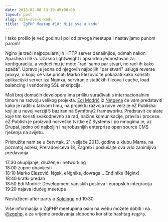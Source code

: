 ```yaml
---
date: 2013-02-08 13:19:45+00:00
layout: post
slug: nije-sve-u-kodu
title: 'ZgPHP Meetup #18: Nije sve u kodu'
---
```


I tako prošlo je već godinu i pol od prvoga meetupa i nastavljamo punom parom!

Nginx je treći najpopularnijih HTTP server današnjice, odmah nakon Apachea i
IIS-a. Užasno lightweight i apsurdno jednostavan za konfiguraciju, a vodeći mu
je moto "radi samo par stvari, no radi ih kako spada". Upravo je jedna od
njegovih najboljih "par stvari" usluga reverse proxya, o kojoj će više pričati
Marko Elezović te pokazati kako koristiti aplikacijski server iza Nginxa,
serviranje statičkih fileova i cache, load balancing i vendoring SSL enkripcija.

Mali broj domaćih developera ima priliku surađivati s internacionalnim timom na
razvoju velikog projekta. [Edi Modrić][edi] iz [Netgena][netgen] će vam
predstaviti kako je raditi u takvom timu, na projektu razvoja nove verzije eZ
Publisha koji je u novoj verziji 5 baziran na Symfony2 frameworku. Predstavit će
alate koje tim koristi svakodnevno za rad, načine komunikacije, pravila i
procese. eZ Publish je proizvod norveške tvrtke eZ Systems i po mnogima je, uz
Drupal, jedno od najboljih i najrobusnijih enterprise open source CMS rješenja
na svijetu.

Pridružite nam se u četvrtak, 21. veljače 2013. godine u klubu Mama, na poznatoj
adresi, Preradovićeva 18, Zagreb i poslušajte ova vrlo zanimljiva predavanja.

17:30 okupljanje, druženje i networking<br />
18:00 župne obavijesti<br />
18:10 Marko Elezović: Ngsk, eNgniks, dovraga... EnđinIks (Nginx)<br />
18:40 kratki predah<br />
18:50 Edi Modrić: Development vanjskih poslova i europskih integracija<br />
19:20 najava idućeg meetupa

Neslužbeni after party u [Koldingu](http://www.kolding.hr/caffe/) od 19:30.

Više informacija o ZgPHP meetupima osim na webu možete dobiti i na
[@zgphp](http://twitter.com/zgphp), a za vrijeme predavanja slobodno koristite
hashtag ```#zgphp```.

[edi]: http://twitter.com/emodric
[netgen]: http://twitter.com/netgentweets